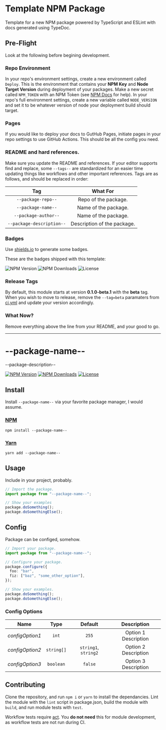 # Template NPM Package

Template for a new NPM package powered by TypeScript and ESLint with docs generated using TypeDoc.

## Pre-Flight

Look at the following before begining development.

### Repo Environment

In your repo's environment settings, create a new environment called `Deploy`. This is the environment that contains your **NPM Key** and **Node Target Version** during deployment of your packages. Make a new secret called `NPM_TOKEN` with an NPM Token (see [NPM Docs](https://docs.npmjs.com/creating-and-viewing-access-tokens) for help). In your repo's full environment settings, create a new variable called `NODE_VERSION` and set it to be whatever version of node your deployment build should target.

### Pages

If you would like to deploy your docs to GutHub Pages, initiate pages in your repo settings to use GitHub Actions. This should be all the config you need.

### README and hard references.

Make sure you update the README and references. If your editor supports find and replace, some `--tags--` are standardized for an easier time updating things like workflows and other important references. Tags are as follows, and should be replaced in order:

|            Tag            |          What For           |
| :-----------------------: | :-------------------------: |
|    `--package-repo--`     |    Repo of the package.     |
|    `--package-name--`     |    Name of the package.     |
|   `--package-author--`    |    Name of the package.     |
| `--package-description--` | Description of the package. |

### Badges

Use [shields.io](https://shields.io) to generate some badges.

These are the badges shipped with this template:

![NPM Version](https://img.shields.io/badge/null-%3Cpackage%20version%20here%3E-null?style=flat-square&label=NPM%20Version&labelColor=cc3838&color=f0f0f0)
![NPM Downloads](https://img.shields.io/badge/null-%3C18%20month%20package%20downloads%3E-null?style=flat-square&label=NPM%20Downloads&labelColor=cc3838&color=f0f0f0)
![License](https://img.shields.io/badge/null-%3Cpackage%20licence%3E-null?style=flat-square&label=Licence&color=f0f0f0)

### Release Tags

By default, this module starts at version **0.1.0-beta.1** with the **beta** tag. When you wish to move to release, remove the `--tag=beta` paramaters from [ci.yml](https://github.com/--package-author--/--package-repo--/blob/main/.github/workflows/ci.yml) and update your version accordingly.

### What Now?

Remove everything above the line from your README, and your good to go.

---

# --package-name--

--package-description--

[![NPM Version](https://img.shields.io/npm/v/--package-name--?style=flat-square&label=NPM%20Version&labelColor=cc3838&color=f0f0f0)](https://www.npmjs.com/package/--package-name--)
[![NPM Downloads](https://img.shields.io/npm/d18m/--package-name--?style=flat-square&label=NPM%20Downloads&labelColor=cc3838&color=f0f0f0)](https://www.npmjs.com/package/--package-name--)
[![License](https://img.shields.io/github/license/--package-author--/--package-repo--?style=flat-square&label=Licence&color=f0f0f0)](https://github.com/--package-author--/--package-repo--?tab=MIT-1-ov-file)

## Install

Install `--package-name--` via your favorite package manager, I would assume.

### [NPM](https://www.npmjs.com/package/--package-name--)

```shell
npm install --package-name--
```

### [Yarn](https://yarnpkg.com/package?name=--package-name--)

```shell
yarn add --package-name--
```

## Usage

Include in your project, probably.

```ts
// Import the package.
import package from "--package-name--";

// Show your examples
package.doSomething();
package.doSomethingElse();
```

## Config

Package can be configed, somehow.

```ts
// Import your package.
import package from "--package-name--";

// Configure your package.
package.configure({
  foo: "bar",
  fiz: ["baz", "some_other_option"],
});

// Show your examples.
package.doSomething();
package.doSomethingElse();
```

### Config Options

|      Name       |    Type    |       Default        |     Description      |
| :-------------: | :--------: | :------------------: | :------------------: |
| _configOption1_ |   `int`    |        `255`         | Option 1 Description |
| _configOption2_ | `string[]` | `string1`, `string2` | Option 2 Description |
| _configOption3_ | `boolean`  |       `false`        | Option 3 Description |

## Contributing

Clone the repository, and run `npm i` or `yarn` to install the dependancies. Lint the module with the `lint` script in package.json, build the module with `build`, and run module tests with `test`.

Workflow tests require [act](https://github.com/nektos/act). You **do not need** this for module development, as workflow tests are not run during CI.
